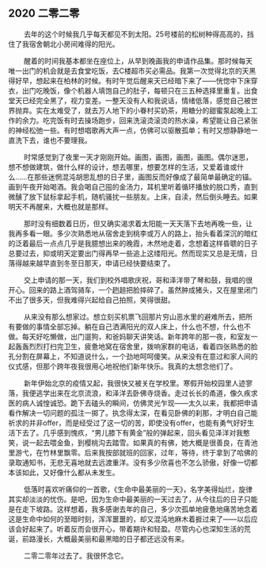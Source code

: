 ## 2020 二零二零


&nbsp;&nbsp;&nbsp;&nbsp;&nbsp;&nbsp;&nbsp;&nbsp;去年的这个时候我几乎每天都见不到太阳。25号楼前的松树种得高高的，挡住了我宿舍朝北小房间难得的阳光。

&nbsp;&nbsp;&nbsp;&nbsp;&nbsp;&nbsp;&nbsp;&nbsp;醒着的时间我基本都坐在座位上，从早到晚画我的申请作品集。那时候每天唯一出门的机会就是去食堂吃饭，去C楼超市买必需品。我第一次觉得北京的天黑得好早，想起来在柏林的时候。有时午觉后醒来天已经暗下来了——恍惚中下床穿衣，出门吃晚饭，像个机器人填饱自己的肚子，每顿只在三五种选择里重复。出食堂天已经完全黑了，视力变差。一整天没有人和我说话，情绪低落，感觉自己被世界抛弃。实在太难受了，就去万人地下的小眷村买奶茶，用糖分的甜蜜泵起晚上工作的余力。吃完饭有时去操场跑步，回来洗滚烫滚烫的热水澡，希望能让自己紧张的神经松弛一些。有时想唱歌再大声一点，仿佛可以驱散孤单；有时又想静静地一直洗下去，谁也不要理我。

&nbsp;&nbsp;&nbsp;&nbsp;&nbsp;&nbsp;&nbsp;&nbsp;时常感觉到了夜里一天才刚刚开始。画图，画图，画图，画图。偶尔迷思，想不想做建筑，做什么样的设计，想去哪里，想要怎样的生活，又爱着谁或什么……在那些迷惘混沌胡思乱想的日子里，画图反而好像成了最简单最确定的锚。画到午夜开始喝酒。我会喝自己囤的金汤力，耳机里听着循环播放的脱口秀，直到微醺了放下鼠标拿起手机，随机骚扰一些朋友。上床，自渎，然后倒头睡去。如果明天不再醒来，大概也就是那样。

&nbsp;&nbsp;&nbsp;&nbsp;&nbsp;&nbsp;&nbsp;&nbsp;那时没有细数着日历，但又确实渴求着太阳能一天天落下去地再晚一些，让我再多看一眼。多少次熟悉地从宿舍走到桃李或万人的路上，抬头看着深沉的暗红的泛着最后一点点几乎是我臆想出来的晚霞，木然地走着，念想着这样昏聩的日子总要过去，抑或明天定要出门得再早一些追上这缕阳光。然而现实又总是无情，日落得越来越早直到冬至日那天，申请已经快要结束了。

&nbsp;&nbsp;&nbsp;&nbsp;&nbsp;&nbsp;&nbsp;&nbsp;交上申请的那一天，我们到校外唱歌庆祝，哥和泽洋带了琴和鼓，我唱的很开心。回来的路上酒驾骑车，一个趔趄把脸摔碎了。虽然肿成猪头，又在屋里闭门不出了很多天，但我难得兴起给自己拍照，笑得很甜。

&nbsp;&nbsp;&nbsp;&nbsp;&nbsp;&nbsp;&nbsp;&nbsp;从来没有那么想家过。想立刻买机票飞回那片穷山恶水里的避难所去，把所有要做的事情全部忘掉。躺在自己洒满阳光的双人床上，什么也不想，什么也不做。每天好吃懒做，出门遛狗，和爸妈聊天讲笑话。新年跨年的那一夜，和室友一起轰轰烈烈打扫完卫生，疲惫地窝在宿舍里，拨响家群的电话，看着四张熟悉的脸孔分割在屏幕上，不知道说什么，一个劲地呵呵傻笑。从来没有在意过和家人间的仪式感，但那个跨年夜我很用心地祝他们新年快乐。我真的太想念他们了。

&nbsp;&nbsp;&nbsp;&nbsp;&nbsp;&nbsp;&nbsp;&nbsp;新年伊始北京的疫情又起，我很快又被关在学校里。寒假开始校园里人迹寥落，我便逃学出来在北京流浪，和泽洋去卧佛寺烧香。走过长长的甬道，像久疾求医的病人诚惶诚恐。跪下去磕头的瞬间，仿佛灵光乍现——太久以来，我都把申请看作解决一切问题的孤注一掷了。执念得太深，在看见卧佛的刹那，才明白自己能祈求的并非offer，而是经受过了这一切的苦，即使没有offer，也能有勇气好好生活下去了。几乎感到愧疚，“男儿膝下有黄金”般的弹起来，回头看见泽洋对我憨笑，说一起去喂金鱼，到樱桃沟去踏雪。如果真的有佛，她大概是很善良，在青池里游弋，在竹林里飘零。后来我按部就班的回家，过年，等待，终于拿到了哈佛的录取通知书，无悲无喜地就去远渡重洋。没有多少欣喜也不怎么骄傲，好像一切都本该如此，又好像什么都从未发生。

&nbsp;&nbsp;&nbsp;&nbsp;&nbsp;&nbsp;&nbsp;&nbsp;低落时喜欢听痛仰的一首歌，《生命中最美丽的一天》，名字美得灿烂，旋律其实却淡淡的忧伤。是吧，因为生命中最美丽的一天过去了，从今往后的日子只能是在走下坡路。这样想着，我多感谢去年的自己，多少次孤单地疲惫地痛苦地念着这是生命中如何的至暗时刻，浑浑噩噩的，却又混沌地麻木着捱过来了——以后应该会好起来了。听着反而会很开心，带着期许和轻盈。尽管内心也深知生活的荒诞，前路漫长，大概最美丽和最黑暗的日子都还远没有来。

&nbsp;&nbsp;&nbsp;&nbsp;&nbsp;&nbsp;&nbsp;&nbsp;二零二零年过去了。我很怀念它。